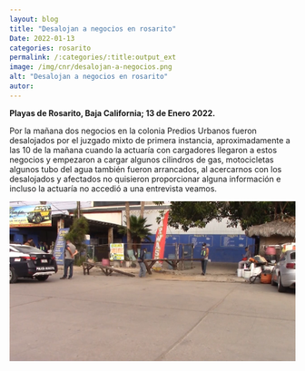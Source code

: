 ```yaml
---
layout: blog
title: "Desalojan a negocios en rosarito"
Date: 2022-01-13
categories: rosarito
permalink: /:categories/:title:output_ext
image: /img/cnr/desalojan-a-negocios.png
alt: "Desalojan a negocios en rosarito"
autor:
---
```


**Playas de Rosarito, Baja California; 13 de Enero 2022.** 

Por la mañana dos negocios en la colonia Predios Urbanos fueron desalojados por el juzgado mixto de primera instancia, aproximadamente a las 10 de la mañana cuando la actuaría con cargadores llegaron a estos negocios y empezaron a cargar algunos cilindros de gas, motocicletas algunos tubo del agua también fueron arrancados, al acercarnos con los desalojados y afectados no quisieron proporcionar alguna información e incluso la actuaría no accedió a una entrevista veamos. 

<div id="carouselExampleSlidesOnly" class="carousel slide" data-ride="carousel">
  <div class="carousel-inner">
    <div class="carousel-item active">
       <img class="d-block w-100" src="/img/cnr/desalojan-a-negocios.png" loading="lazy"  alt="Desalojan a negocios en rosarito">
    </div>
  </div>
</div>